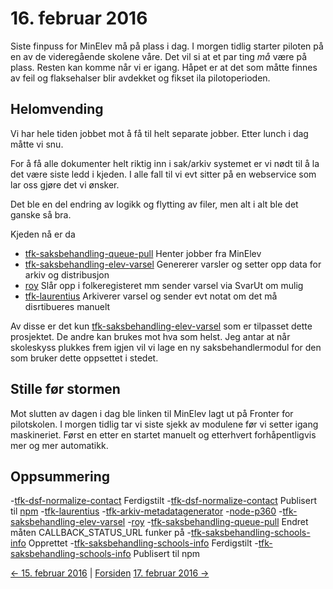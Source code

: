 # 16. februar 2016

Siste finpuss for MinElev må på plass i dag. 
I morgen tidlig starter piloten på en av de videregående skolene våre.
Det vil si at et par ting _må_ være på plass. Resten kan komme når vi er igang.
Håpet er at det som måtte finnes av feil og flaksehalser blir avdekket og fikset ila pilotoperioden.

## Helomvending
Vi har hele tiden jobbet mot å få til helt separate jobber. Etter lunch i dag måtte vi snu.

For å få alle dokumenter helt riktig inn i sak/arkiv systemet er vi nødt til å la det være siste ledd i kjeden.
I alle fall til vi evt sitter på en webservice som lar oss gjøre det vi ønsker.

Det ble en del endring av logikk og flytting av filer, men alt i alt ble det ganske så bra.

Kjeden nå er da
- [tfk-saksbehandling-queue-pull](https://github.com/telemark/tfk-saksbehandling-queue-pull) Henter jobber fra MinElev
- [tfk-saksbehandling-elev-varsel](https://github.com/telemark/tfk-saksbehandling-elev-varsel) Genererer varsler og setter opp data for arkiv og distribusjon
- [roy](https://github.com/telemark/roy) Slår opp i folkeregisteret mm sender varsel via SvarUt om mulig
- [tfk-laurentius](https://github.com/telemark/tfk-laurentius) Arkiverer varsel og sender evt notat om det må disrtibueres manuelt

Av disse er det kun [tfk-saksbehandling-elev-varsel](https://github.com/telemark/tfk-saksbehandling-elev-varsel) som er tilpasset dette prosjektet.
De andre kan brukes mot hva som helst. Jeg antar at når skoleskyss plukkes frem igjen vil vi lage en ny saksbehandlermodul for den som bruker dette 
oppsettet i stedet.

## Stille før stormen
Mot slutten av dagen i dag ble linken til MinElev lagt ut på Fronter for pilotskolen.
I morgen tidlig tar vi siste sjekk av modulene før vi setter igang maskineriet.
Først en etter en startet manuelt og etterhvert forhåpentligvis mer og mer automatikk.

## Oppsummering
-[tfk-dsf-normalize-contact](https://github.com/telemark/tfk-dsf-normalize-contact) Ferdigstilt
-[tfk-dsf-normalize-contact](https://github.com/telemark/tfk-dsf-normalize-contact) Publisert til [npm](https://www.npmjs.com/package/tfk-dsf-normalize-contact)
-[tfk-laurentius](https://github.com/telemark/tfk-laurentius)
-[tfk-arkiv-metadatagenerator](https://github.com/telemark/tfk-arkiv-metadatagenerator)
-[node-p360](https://github.com/telemark/node-p360)
-[tfk-saksbehandling-elev-varsel](https://github.com/telemark/tfk-saksbehandling-elev-varsel)
-[roy](https://github.com/telemark/roy)
-[tfk-saksbehandling-queue-pull](https://github.com/telemark/tfk-saksbehandling-queue-pull) Endret måten CALLBACK_STATUS_URL funker på
-[tfk-saksbehandling-schools-info](https://github.com/telemark/tfk-saksbehandling-schools-info) Opprettet
-[tfk-saksbehandling-schools-info](https://github.com/telemark/tfk-saksbehandling-schools-info) Ferdigstilt
-[tfk-saksbehandling-schools-info](https://github.com/telemark/tfk-saksbehandling-schools-info) Publisert til npm

[<- 15. februar 2016](2016-02-15.md)  |  [Forsiden](../../index.md) [17. februar 2016 ->](2016-02-17.md)